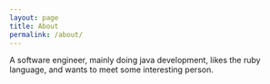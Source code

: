 ```yaml
---
layout: page
title: About
permalink: /about/
---
```


A software engineer, mainly doing java development, likes the ruby language, and wants to meet some interesting person.
